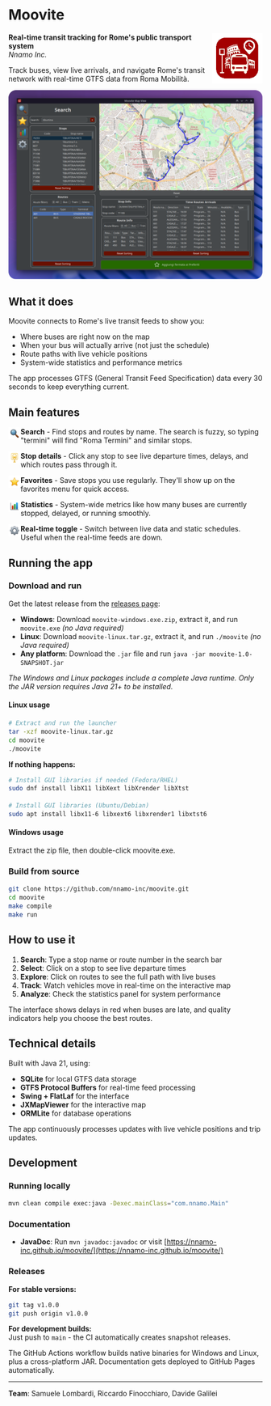 # Moovite

<img align="right" src="src/main/resources/icons/application-bar-icon.png" width="100"/>

**Real-time transit tracking for Rome's public transport system**  
*Nnamo Inc.*

Track buses, view live arrivals, and navigate Rome's transit network with real-time GTFS data from Roma Mobilità.

![Screenshot](assets/readme/screen.png)

## What it does

Moovite connects to Rome's live transit feeds to show you:
- Where buses are right now on the map
- When your bus will actually arrive (not just the schedule)
- Route paths with live vehicle positions
- System-wide statistics and performance metrics

The app processes GTFS (General Transit Feed Specification) data every 30 seconds to keep everything current.

## Main features

<img src="src/main/resources/images/panels/search_small.png" align="left" width="24"/> **Search** - Find stops and routes by name. The search is fuzzy, so typing "termini" will find "Roma Termini" and similar stops.

<img src="src/main/resources/images/panels/sidebar_stop_small.png" align="left" width="24"/> **Stop details** - Click any stop to see live departure times, delays, and which routes pass through it.

<img src="src/main/resources/images/panels/favorite_small.png" align="left" width="24"/> **Favorites** - Save stops you use regularly. They'll show up on the favorites menu for quick access.

<img src="src/main/resources/images/panels/statistics_small.png" align="left" width="24"/> **Statistics** - System-wide metrics like how many buses are currently stopped, delayed, or running smoothly.

<img src="src/main/resources/images/panels/setting_small.png" align="left" width="24"/> **Real-time toggle** - Switch between live data and static schedules. Useful when the real-time feeds are down.

## Running the app

### Download and run
Get the latest release from the [releases page](https://github.com/nnamo-inc/moovite/releases):
- **Windows**: Download `moovite-windows.exe.zip`, extract it, and run `moovite.exe` *(no Java required)*
- **Linux**: Download `moovite-linux.tar.gz`, extract it, and run `./moovite` *(no Java required)*
- **Any platform**: Download the `.jar` file and run `java -jar moovite-1.0-SNAPSHOT.jar`

*The Windows and Linux packages include a complete Java runtime. Only the JAR version requires Java 21+ to be installed.*

#### Linux usage
```bash
# Extract and run the launcher
tar -xzf moovite-linux.tar.gz
cd moovite
./moovite
```

**If nothing happens:**
```bash
# Install GUI libraries if needed (Fedora/RHEL)
sudo dnf install libX11 libXext libXrender libXtst

# Install GUI libraries (Ubuntu/Debian)
sudo apt install libx11-6 libxext6 libxrender1 libxtst6
```

#### Windows usage
Extract the zip file, then double-click moovite.exe.

### Build from source
```bash
git clone https://github.com/nnamo-inc/moovite.git
cd moovite
make compile
make run
```

## How to use it

1. **Search**: Type a stop name or route number in the search bar
2. **Select**: Click on a stop to see live departure times  
3. **Explore**: Click on routes to see the full path with live buses
4. **Track**: Watch vehicles move in real-time on the interactive map
5. **Analyze**: Check the statistics panel for system performance

The interface shows delays in red when buses are late, and quality indicators help you choose the best routes.

## Technical details

Built with Java 21, using:
- **SQLite** for local GTFS data storage
- **GTFS Protocol Buffers** for real-time feed processing
- **Swing + FlatLaf** for the interface
- **JXMapViewer** for the interactive map
- **ORMLite** for database operations

The app continuously processes updates with live vehicle positions and trip updates.

## Development

### Running locally
```bash
mvn clean compile exec:java -Dexec.mainClass="com.nnamo.Main"
```

### Documentation
- **JavaDoc**: Run `mvn javadoc:javadoc` or visit [https://nnamo-inc.github.io/moovite/](https://nnamo-inc.github.io/moovite/)

### Releases

**For stable versions:**
```bash
git tag v1.0.0
git push origin v1.0.0
```

**For development builds:**  
Just push to `main` - the CI automatically creates snapshot releases.

The GitHub Actions workflow builds native binaries for Windows and Linux, plus a cross-platform JAR. Documentation gets deployed to GitHub Pages automatically.

---

**Team**: Samuele Lombardi, Riccardo Finocchiaro, Davide Galilei
